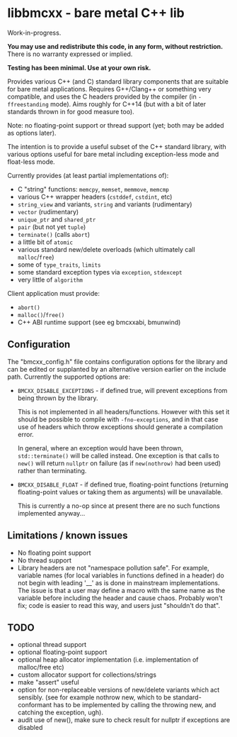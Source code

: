 # libbmcxx - bare metal C++ lib

Work-in-progress.

**You may use and redistribute this code, in any form, without restriction.** There is no warranty
expressed or implied.

**Testing has been minimal. Use at your own risk.**

Provides various C++ (and C) standard library components that are suitable for bare metal
applications. Requires G++/Clang++ or something very compatible, and uses the C headers provided
by the compiler (in `-ffreestanding` mode). Aims roughly for C++14 (but with a bit of later
standards thrown in for good measure too).

Note: no floating-point support or thread support (yet; both may be added as options later).

The intention is to provide a useful subset of the C++ standard library, with various options
useful for bare metal including exception-less mode and float-less mode.


Currently provides (at least partial implementations of):
- C "string" functions: `memcpy`, `memset`, `memmove`, `memcmp`
- various C++ wrapper headers (`cstddef`, `cstdint`, etc)
- `string_view` and variants, `string` and variants (rudimentary)
- `vector` (rudimentary)
- `unique_ptr` and `shared_ptr`
- `pair` (but not yet `tuple`)
- `terminate()` (calls `abort`)
- a little bit of `atomic`
- various standard new/delete overloads (which ultimately call `malloc`/`free`)
- some of `type_traits`, `limits`
- some standard exception types via `exception`, `stdexcept`
- very little of `algorithm`

Client application must provide:
- `abort()`
- `malloc()`/`free()`
- C++ ABI runtime support (see eg bmcxxabi, bmunwind)


## Configuration

The "bmcxx_config.h" file contains configuration options for the library and can be edited or
supplanted by an alternative version earlier on the include path. Currently the supported options
are:

 * `BMCXX_DISABLE_EXCEPTIONS` - if defined true, will prevent exceptions from being thrown by the
   library.
   
   This is not implemented in all headers/functions. However with this set it should be possible
   to compile with `-fno-exceptions`, and in that case use of headers which throw exceptions
   should generate a compilation error.
   
   In general, where an exception would have been thrown, `std::terminate()` will be called
   instead. One exception is that calls to `new()` will return `nullptr` on failure (as if
   `new(nothrow)` had been used) rather than terminating. 

 * `BMCXX_DISABLE_FLOAT` - if defined true, floating-point functions (returning floating-point
   values or taking them as arguments) will be unavailable.
   
   This is currently a no-op since at present there are no such functions implemented anyway...

## Limitations / known issues

- No floating point support
- No thread support
- Library headers are not "namespace pollution safe". For example, variable names (for local
  variables in functions defined in a header) do not begin with leading '__' as is done in
  mainstream implementations. The issue is that a user may define a macro with the same name
  as the variable before including the header and cause chaos. Probably won't fix; code is
  easier to read this way, and users just "shouldn't do that".

## TODO

- optional thread support
- optional floating-point support
- optional heap allocator implementation (i.e. implementation of malloc/free etc)
- custom allocator support for collections/strings
- make "assert" useful
- option for non-replaceable versions of new/delete variants which act sensibly.
  (see for example nothrow new, which to be standard-conformant has to be implemented
  by calling the throwing new, and catching the exception, ugh).
- audit use of new(), make sure to check result for nullptr if exceptions are disabled
